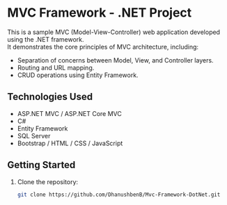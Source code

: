 # MVC Framework - .NET Project

This is a sample MVC (Model-View-Controller) web application developed using the .NET framework.  
It demonstrates the core principles of MVC architecture, including:

- Separation of concerns between Model, View, and Controller layers.
- Routing and URL mapping.
- CRUD operations using Entity Framework.

## Technologies Used

- ASP.NET MVC / ASP.NET Core MVC
- C#
- Entity Framework 
- SQL Server 
- Bootstrap / HTML / CSS / JavaScript

## Getting Started

1. Clone the repository:
   ```bash
   git clone https://github.com/DhanushbenB/Mvc-Framework-DotNet.git
